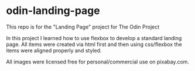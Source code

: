 # odin-landing-page
This repo is for the "Landing Page" project for The Odin Project

In this project I learned how to use flexbox to develop a standard landing page. All items were created via html first and then using css/flexbox the items were aligned properly and styled.

All images were licensed free for personal/commercial use on pixabay.com.